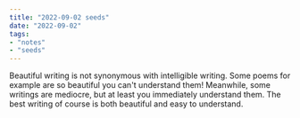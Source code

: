 ```yaml
---
title: "2022-09-02 seeds"
date: "2022-09-02"
tags:
- "notes"
- "seeds"
---
```


Beautiful writing is not synonymous with intelligible writing. Some poems for example are so beautiful you can't understand them! Meanwhile, some writings are mediocre, but at least you immediately understand them. The best writing of course is both beautiful and easy to understand.